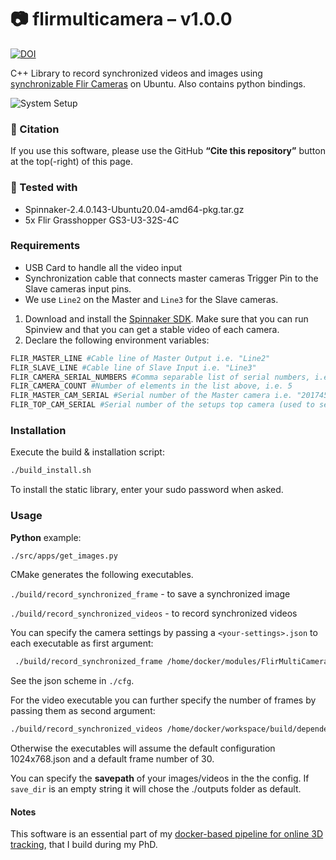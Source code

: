 # 📷 flirmulticamera – v1.0.0

[![DOI](https://zenodo.org/badge/991252325.svg)](https://zenodo.org/badge/latestdoi/991252325)

C++ Library to record synchronized videos and images using [synchronizable Flir Cameras](https://flir.custhelp.com/app/answers/detail/a_id/3385/~/flir-cameras---trigger-vs.-sync-vs.-record-start) on Ubuntu. Also contains python bindings.

![System Setup](content/4cams.gif)

### 📑 Citation

If you use this software, please use the GitHub **“Cite this repository”** button at the top(-right) of this page.


### 🧪 Tested with 
* Spinnaker-2.4.0.143-Ubuntu20.04-amd64-pkg.tar.gz
* 5x Flir Grasshopper GS3-U3-32S-4C

### Requirements

* USB Card to handle all the video input
* Synchronization cable that connects master cameras Trigger Pin to the Slave cameras input pins.
* We use `Line2` on the Master and `Line3` for the Slave cameras.

1. Download and install the [Spinnaker SDK](https://www.teledynevisionsolutions.com/products/spinnaker-sdk/?model=Spinnaker%20SDK&vertical=machine%20vision&segment=iisflir ). Make sure that you can run Spinview and that you can get a stable video of each camera.
2. Declare the following environment variables:

```bash
FLIR_MASTER_LINE #Cable line of Master Output i.e. "Line2"
FLIR_SLAVE_LINE #Cable line of Slave Input i.e. "Line3"
FLIR_CAMERA_SERIAL_NUMBERS #Comma separable list of serial numbers, i.e. "19037266,19246521,20174578,19338645,19421325"
FLIR_CAMERA_COUNT #Number of elements in the list above, i.e. 5
FLIR_MASTER_CAM_SERIAL #Serial number of the Master camera i.e. "20174578"
FLIR_TOP_CAM_SERIAL #Serial number of the setups top camera (used to set lower gain)
```

### Installation

Execute the build & installation script:

```bash
./build_install.sh
```

To install the static library, enter your sudo password when asked.

### Usage

**Python** example: 
```bash
./src/apps/get_images.py
```

CMake generates the following executables. 

`./build/record_synchronized_frame` - to save a synchronized image  

`./build/record_synchronized_videos` - to record synchronized videos 

You can specify the camera settings by passing a `<your-settings>.json` to each executable as first argument:
```bash
 ./build/record_synchronized_frame /home/docker/modules/FlirMultiCamera/cfg/1024x768.json
 ```
See the json scheme in `./cfg`. 

For the video executable you can further specify the number of frames by passing them as second argument:

```bash
./build/record_synchronized_videos /home/docker/workspace/build/dependencies/FlirMultiCamera/cfg/1024x768.json 40
```

Otherwise the executables will assume the default configuration 1024x768.json and a default frame number of 30. 

You can specify the **savepath** of your images/videos in the the config. If `save_dir` is an empty string it will chose the ./outputs folder as default.  

#### Notes

This software is an essential part of my [docker-based pipeline for online 3D tracking](https://github.com/HenrikTrom/Docker-ROS-Online3D-Tracking), that I build during my PhD.